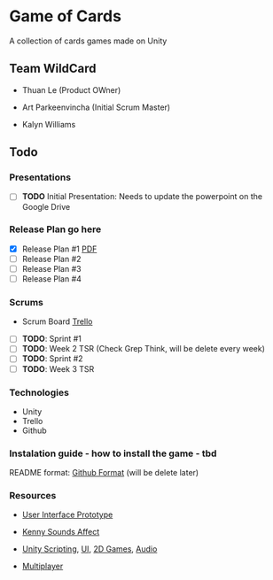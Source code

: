 # Game of Cards

A collection of cards games made on Unity
## Team WildCard
- Thuan Le (Product OWner)

- Art Parkeenvincha (Initial Scrum Master)

- Kalyn Williams

## Todo

### Presentations
 - [ ] **TODO** Initial Presentation: Needs to update the powerpoint on the Google Drive
### Release Plan go here

- [x] Release Plan #1 [PDF](https://github.com/Kaswilli/GameOfCards/blob/master/SCRUM/Release%20Plan%20%231.pdf)
- [ ] Release Plan #2
- [ ] Release Plan #3
- [ ] Release Plan #4

### Scrums

- Scrum Board [Trello](https://trello.com/b/nC4iaQYB/game-of-cards-sprint-1-%F0%9F%9A%80-08-10-18-21-10-18)
- [ ] **TODO**: Sprint #1 
- [ ] **TODO**: Week 2 TSR (Check Grep Think, will be delete every week)
- [ ] **TODO**: Sprint #2
- [ ] **TODO**: Week 3 TSR

### Technologies

 - Unity
 - Trello 
 - Github

### Instalation guide - how to install the game - tbd

README format: [Github Format](https://help.github.com/articles/basic-writing-and-formatting-syntax/) (will be delete later)

### Resources

 - [User Interface Prototype](https://xd.adobe.com/view/f67aabb1-8b86-4a7d-5367-380d6d78ad04-804b/)
 - [Kenny Sounds Affect](https://kenney.nl/assets/casino-audio)
 - [Unity Scripting](https://unity3d.com/learn/tutorials/s/scripting), [UI](https://unity3d.com/learn/tutorials/s/user-interface-ui), [2D Games](https://unity3d.com/learn/tutorials/s/2d-game-creation), [Audio](https://unity3d.com/learn/tutorials/s/audio)

- [Multiplayer](https://unity3d.com/learn/tutorials/s/multiplayer-networking)


